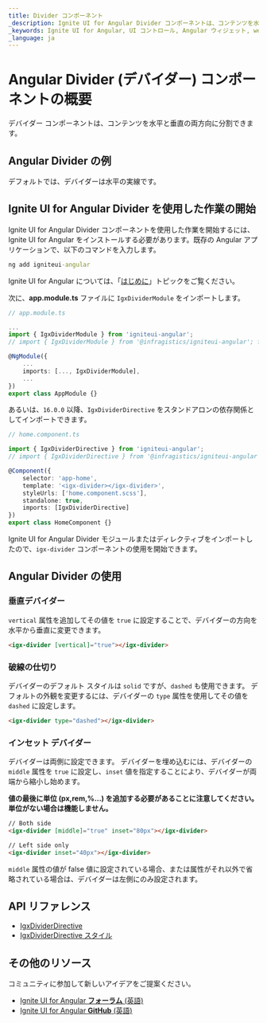 ```yaml
---
title: Divider コンポーネント
_description: Ignite UI for Angular Divider コンポーネントは、コンテンツを水平と垂直の両方向に分割できます。
_keywords: Ignite UI for Angular, UI コントロール, Angular ウィジェット, web ウィジェット, UI ウィジェット, Angular, ネイティブ Angular コンポーネント スイート, Angular UI コンポーネント, ネイティブ Angular コンポーネント ライブラリ, Angular Divider コンポーネント, Angular Divider ディレクティブ, Angular Divider コントロール
_language: ja
---
```


# Angular Divider (デバイダー) コンポーネントの概要

<p class="highlight">デバイダー コンポーネントは、コンテンツを水平と垂直の両方向に分割できます。</p>

## Angular Divider の例

デフォルトでは、デバイダーは水平の実線です。


<code-view style="height:207px" 
           data-demos-base-url="{environment:demosBaseUrl}" 
           iframe-src="{environment:demosBaseUrl}/layouts/divider-sample-1" alt="Angular Divider の例">
</code-view>

## Ignite UI for Angular Divider を使用した作業の開始

Ignite UI for Angular Divider コンポーネントを使用した作業を開始するには、Ignite UI for Angular をインストールする必要があります。既存の Angular アプリケーションで、以下のコマンドを入力します。

```cmd
ng add igniteui-angular
```

Ignite UI for Angular については、「[はじめに](general/getting-started.md)」トピックをご覧ください。

次に、**app.module.ts** ファイルに `IgxDividerModule` をインポートします。

```typescript
// app.module.ts

...
import { IgxDividerModule } from 'igniteui-angular';
// import { IgxDividerModule } from '@infragistics/igniteui-angular'; for licensed package

@NgModule({
    ...
    imports: [..., IgxDividerModule],
    ...
})
export class AppModule {}
```

あるいは、`16.0.0` 以降、`IgxDividerDirective` をスタンドアロンの依存関係としてインポートできます。

```typescript
// home.component.ts

import { IgxDividerDirective } from 'igniteui-angular';
// import { IgxDividerDirective } from '@infragistics/igniteui-angular'; for licensed package

@Component({
    selector: 'app-home',
    template: '<igx-divider></igx-divider>',
    styleUrls: ['home.component.scss'],
    standalone: true,
    imports: [IgxDividerDirective]
})
export class HomeComponent {}
```

Ignite UI for Angular Divider モジュールまたはディレクティブをインポートしたので、`igx-divider` コンポーネントの使用を開始できます。

## Angular Divider の使用

### 垂直デバイダー
`vertical` 属性を追加してその値を `true` に設定することで、デバイダーの方向を水平から垂直に変更できます。

```html
<igx-divider [vertical]="true"></igx-divider>
```

<code-view style="height:238px" 
           data-demos-base-url="{environment:demosBaseUrl}" 
           iframe-src="{environment:demosBaseUrl}/layouts/divider-sample-2" >
</code-view>


### 破線の仕切り
デバイダーのデフォルト スタイルは `solid` ですが、`dashed` も使用できます。
デフォルトの外観を変更するには、デバイダーの `type` 属性を使用してその値を `dashed` に設定します。

```html
<igx-divider type="dashed"></igx-divider>
```

<code-view style="height:187px" 
           data-demos-base-url="{environment:demosBaseUrl}" 
           iframe-src="{environment:demosBaseUrl}/layouts/divider-sample-3" >
</code-view>


### インセット デバイダー
デバイダーは両側に設定できます。
デバイダーを埋め込むには、デバイダーの `middle` 属性を `true` に設定し、`inset` 値を指定することにより、デバイダーが両端から縮小し始めます。

**値の最後に単位 (px,rem,%...) を追加する必要があることに注意してください。単位がない場合は機能しません。**

```html
// Both side
<igx-divider [middle]="true" inset="80px"></igx-divider>

// Left side only 
<igx-divider inset="40px"></igx-divider>

```

<code-view style="height:311px" 
           data-demos-base-url="{environment:demosBaseUrl}" 
           iframe-src="{environment:demosBaseUrl}/layouts/divider-sample-4" >
</code-view>


`middle` 属性の値が false 値に設定されている場合、または属性がそれ以外で省略されている場合は、デバイダーは左側にのみ設定されます。

## API リファレンス
<div class="divider--half"></div>

* [IgxDividerDirective]({environment:angularApiUrl}/classes/igxdividerdirective.html)
* [IgxDividerDirective スタイル]({environment:sassApiUrl}/themes#function-divider-theme)

## その他のリソース
<div class="divider--half"></div>

コミュニティに参加して新しいアイデアをご提案ください。
* [Ignite UI for Angular **フォーラム** (英語)](https://www.infragistics.com/community/forums/f/ignite-ui-for-angular)
* [Ignite UI for Angular **GitHub** (英語)](https://github.com/IgniteUI/igniteui-angular)

